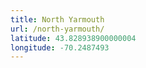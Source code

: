 ```yaml
---
title: North Yarmouth
url: /north-yarmouth/
latitude: 43.828938900000004
longitude: -70.2487493
---
```

